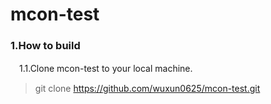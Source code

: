 mcon-test
=====================================
### <b>1.How to build</b>
　1.1.Clone mcon-test to your local machine.<br>
>git clone https://github.com/wuxun0625/mcon-test.git
